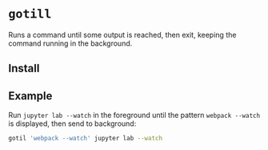 # `gotill`

Runs a command until some output is reached, then exit, keeping the command running in the background.

## Install

## Example

Run `jupyter lab --watch` in the foreground until the pattern `webpack --watch` is displayed, then send to background:

```bash
gotil 'webpack --watch' jupyter lab --watch
```
